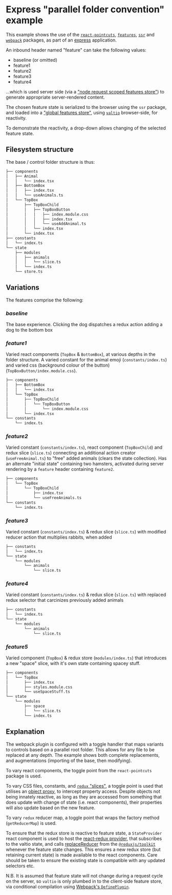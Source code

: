 # Express "parallel folder convention" example

This example shows the use of the [`react-pointcuts`](../../../../../packages/react-pointcuts/docs/README.md), [`features`](../../../../../packages/features/docs/README.md), [`ssr`](../../../../../packages/ssr/docs/README.md) and [`webpack`](../../../../../packages/webpack/docs/README.md) packages, as part of an [express](https://expressjs.com/) application.

An inbound header named "feature" can take the following values:

- baseline (or omitted)
- feature1
- feature2
- feature3
- feature4

...which is used server side (via a ["node request scoped features store"](../../../../../packages/features/docs/README.md#noderequestscopedfeaturesstorefactory)) to generate appropriate server-rendered content.

The chosen feature state is serialized to the browser using the `ssr` package, and loaded into a ["global features store"](../../../../../packages/features/docs/README.md#globalfeaturesstorefactory), using [`valtio`](https://github.com/pmndrs/valtio) browser-side, for reactivity.

To demonstrate the reactivity, a drop-down allows changing of the selected feature state.

## Filesystem structure

The base / control folder structure is thus:

```bash
├── components
│   ├── Animal
│   │   └── index.tsx
│   ├── BottomBox
│   │   ├── index.tsx
│   │   └── useAnimals.ts
│   └── TopBox
│       ├── TopBoxChild
│       │   ├── TopBoxButton
│       │   │   ├── index.module.css
│       │   │   ├── index.tsx
│       │   │   └── useAddAnimal.ts
│       │   └── index.tsx
│       └── index.tsx
├── constants
│   └── index.ts
└── state
    ├── modules
    │   ├── animals
    │   │   └── slice.ts
    │   └── index.ts
    └── store.ts
```

## Variations

The features comprise the following:

### _baseline_

The base experience. Clicking the dog dispatches a redux action adding a dog to the bottom box

### _feature1_

Varied react components (`TopBox` & `BottomBox`), at various depths in the folder structure. A varied constant for the animal emoji (`constants/index.ts`) and varied css (background colour of the button) (`TopBoxButton/index.module.css`).

```bash
├── components
│   ├── BottomBox
│   │   └── index.tsx
│   └── TopBox
│       ├── TopBoxChild
│       │   └── TopBoxButton
│       │       └── index.module.css
│       └── index.tsx
└── constants
    └── index.ts
```

### _feature2_

Varied constant (`constants/index.ts`), react component (`TopBoxChild`) and redux slice (`slice.ts`) connecting an additional  action creator (`useFreeAnimal.ts`) to "free" added animals (clears the state collection).  Has an alternate "initial state" containing two hamsters, activated during server rendering by a `feature` header containing `feature2`.

```bash
├── components
│   └── TopBox
│       └── TopBoxChild
│           ├── index.tsx
│           └── useFreeAnimals.ts
└── constants
    └── index.ts
```

### _feature3_

Varied constant (`constants/index.ts`) & redux slice (`slice.ts`) with modified reducer action that multiplies rabbits, when added

```bash
├── constants
│   └── index.ts
└── state
    └── modules
        └── animals
            └── slice.ts
```

### _feature4_

Varied constant (`constants/index.ts`) & redux slice (`slice.ts`) with replaced redux selector that carcinizes previously added animals

```bash
├── constants
│   └── index.ts
└── state
    └── modules
        └── animals
            └── slice.ts
```

### _feature5_

Varied component (`TopBox`) & redux store (`modules/index.ts`) that introduces a new "space" slice, with it's own state containing spacey stuff.

```bash
├── components
│   └── TopBox
│       ├── index.tsx
│       ├── styles.module.css
│       └── useSpaceStuff.ts
└── state
    └── modules
        ├── space
        │   └── slice.ts
        └── index.ts
```

## Explanation

The webpack plugin is configured with a toggle handler that maps variants to controls based on a parallel root folder.  This allows for any file to be replaced at any depth.  The example shows both complete replacements, and augmentations (importing of the base, then modifying).

To vary react components, the toggle point from the `react-pointcuts` package is used.

To vary CSS files, constants, and [`redux` "slices"](https://redux.js.org/tutorials/essentials/part-2-app-structure#redux-slices), a toggle point is used that utilises an [object proxy](https://developer.mozilla.org/en-US/docs/Web/JavaScript/Reference/Global_Objects/Proxy), to intercept property access.  Despite objects not being innately reactive, as long as they are accessed from something that does update with change of state (i.e. react components), their properties will also update based on the new feature.

To vary `redux` reducer map, a toggle point that wraps the factory method (`getReducerMap`) is used.

To ensure that the redux store is reactive to feature state, a `StateProvider` react component is used to host the [react-redux provider](https://react-redux.js.org/api/provider), that subscribes to the valtio state, and calls [replaceReducer](https://redux.js.org/usage/code-splitting#using-replacereducer) from the [`@reduxjs/toolkit`](https://github.com/reduxjs/redux-toolkit) whenever the feature state changes.  This ensures a new redux store (but retaining current state) is made available to the react components.  Care should be taken to ensure the existing state is compatible with any updated selectors etc.

N.B. It is assumed that feature state will not change during a request cycle on the server, so `valtio` is only plumbed in to the client-side feature store, via conditional compilation using [Webpack's `DefinePlugin`](https://webpack.js.org/plugins/define-plugin/).